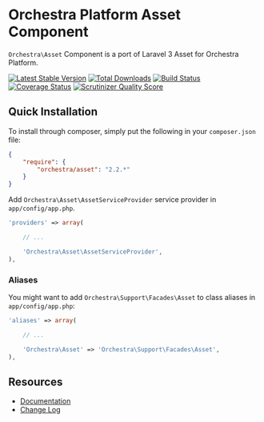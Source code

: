 Orchestra Platform Asset Component
==============

`Orchestra\Asset` Component is a port of Laravel 3 Asset for Orchestra Platform.

[![Latest Stable Version](https://poser.pugx.org/orchestra/asset/v/stable.png)](https://packagist.org/packages/orchestra/asset) 
[![Total Downloads](https://poser.pugx.org/orchestra/asset/downloads.png)](https://packagist.org/packages/orchestra/asset) 
[![Build Status](https://travis-ci.org/orchestral/asset.svg?branch=master)](https://travis-ci.org/orchestral/asset) 
[![Coverage Status](https://coveralls.io/repos/orchestral/asset/badge.png?branch=master)](https://coveralls.io/r/orchestral/asset?branch=master) 
[![Scrutinizer Quality Score](https://scrutinizer-ci.com/g/orchestral/asset/badges/quality-score.png?s=3f3515804e4acb3e93c56f62559ac0b96ee74f24)](https://scrutinizer-ci.com/g/orchestral/asset/) 

## Quick Installation

To install through composer, simply put the following in your `composer.json` file:

```json
{
	"require": {
		"orchestra/asset": "2.2.*"
	}
}
```

Add `Orchestra\Asset\AssetServiceProvider` service provider in `app/config/app.php`.

```php
'providers' => array(

	// ...

	'Orchestra\Asset\AssetServiceProvider',
),
```

### Aliases

You might want to add `Orchestra\Support\Facades\Asset` to class aliases in `app/config/app.php`:

```php
'aliases' => array(

	// ...

	'Orchestra\Asset' => 'Orchestra\Support\Facades\Asset',
),
```

## Resources

* [Documentation](http://orchestraplatform.com/docs/latest/components/asset)
* [Change Log](http://orchestraplatform.com/docs/latest/components/asset/changes#v2-2)
